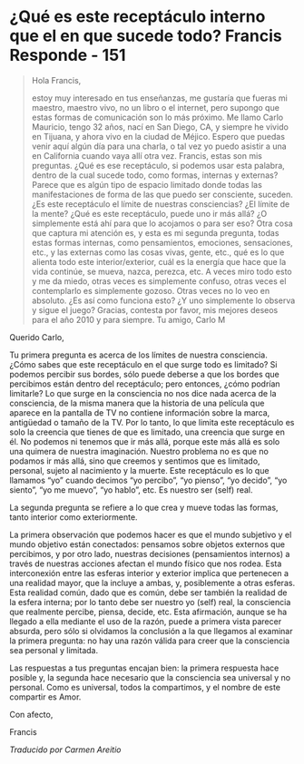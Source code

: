 # ¿Qué es este receptáculo interno que el en que sucede todo? Francis Responde - 151

>Hola Francis,
>
>estoy muy interesado en tus enseñanzas, me gustaría que fueras mi maestro, maestro vivo, no un libro o el internet, pero supongo que estas formas de comunicación son lo más próximo. Me llamo Carlo Mauricio, tengo 32 años, nací en San Diego, CA, y siempre he vivido en Tijuana, y ahora vivo en la ciudad de Méjico. Espero que puedas venir aquí algún día para una charla, o tal vez yo puedo asistir a una en California cuando vaya allí otra vez. Francis, estas son mis preguntas. ¿Qué es ese receptáculo, si podemos usar esta palabra, dentro de la cual sucede todo, como formas, internas y externas? Parece que es algún tipo de espacio limitado donde todas las manifestaciones de forma de las que puedo ser consciente, suceden. ¿Es este receptáculo el límite de nuestras consciencias? ¿El límite de la mente? ¿Qué es este receptáculo, puede uno ir más allá? ¿O simplemente está ahí para que lo acojamos o para ser eso? Otra cosa que captura mi atención es, y esta es mi segunda pregunta, todas estas formas internas, como pensamientos, emociones, sensaciones, etc., y las externas como las cosas vivas, gente, etc., qué es lo que alienta todo este interior/exterior, cuál es la energía que hace que la vida continúe, se mueva, nazca, perezca, etc. A veces miro todo esto y me da miedo, otras veces es simplemente confuso, otras veces el contemplarlo es simplemente gozoso. Otras veces no lo veo en absoluto. ¿Es así como funciona esto? ¿Y uno simplemente lo observa y sigue el juego? Gracias, contesta por favor, mis mejores deseos para el año 2010 y para siempre. Tu amigo, Carlo M

Querido Carlo,

Tu primera pregunta es acerca de los límites de nuestra consciencia. ¿Cómo sabes que este receptáculo en el que surge todo es limitado? Si podemos percibir sus bordes, sólo puede deberse a que los bordes que percibimos están dentro del receptáculo; pero entonces, ¿cómo podrían limitarle? Lo que surge en la consciencia no nos dice nada acerca de la consciencia, de la misma manera que la historia de una película que aparece en la pantalla de TV no contiene información sobre la marca, antigüedad o tamaño de la TV. Por lo tanto, lo que limita este receptáculo es solo la creencia que tienes de que es limitado, una creencia que surge en él. No podemos ni tenemos que ir más allá, porque este más allá es solo una quimera de nuestra imaginación. Nuestro problema no es que no podamos ir más allá, sino que creemos y sentimos que es limitado, personal, sujeto al nacimiento y la muerte. Este receptáculo es lo que llamamos “yo” cuando decimos “yo percibo”, “yo pienso”, “yo decido”, “yo siento”, “yo me muevo”, “yo hablo”, etc. Es nuestro ser (self) real.

La segunda pregunta se refiere a lo que crea y mueve todas las formas, tanto interior como exteriormente.

La primera observación que podemos hacer es que el mundo subjetivo y el mundo objetivo están conectados: pensamos sobre objetos externos que percibimos, y por otro lado, nuestras decisiones (pensamientos internos) a través de nuestras acciones afectan el mundo físico que nos rodea. Esta interconexión entre las esferas interior y exterior implica que pertenecen a una realidad mayor, que la incluye a ambas, y, posiblemente a otras esferas. Esta realidad común, dado que es común, debe ser también la realidad de la esfera interna; por lo tanto debe ser nuestro yo (self) real, la consciencia que realmente percibe, piensa, decide, etc. Esta afirmación, aunque se ha llegado a ella mediante el uso de la razón, puede a primera vista parecer absurda, pero sólo si olvidamos la conclusión a la que llegamos al examinar la primera pregunta: no hay una razón válida para creer que la consciencia sea personal y limitada.

Las respuestas a tus preguntas encajan bien: la primera respuesta hace posible y, la segunda hace necesario que la consciencia sea universal y no personal. Como es universal, todos la compartimos, y el nombre de este compartir es Amor.

Con afecto,

Francis

_Traducido por Carmen Areitio_